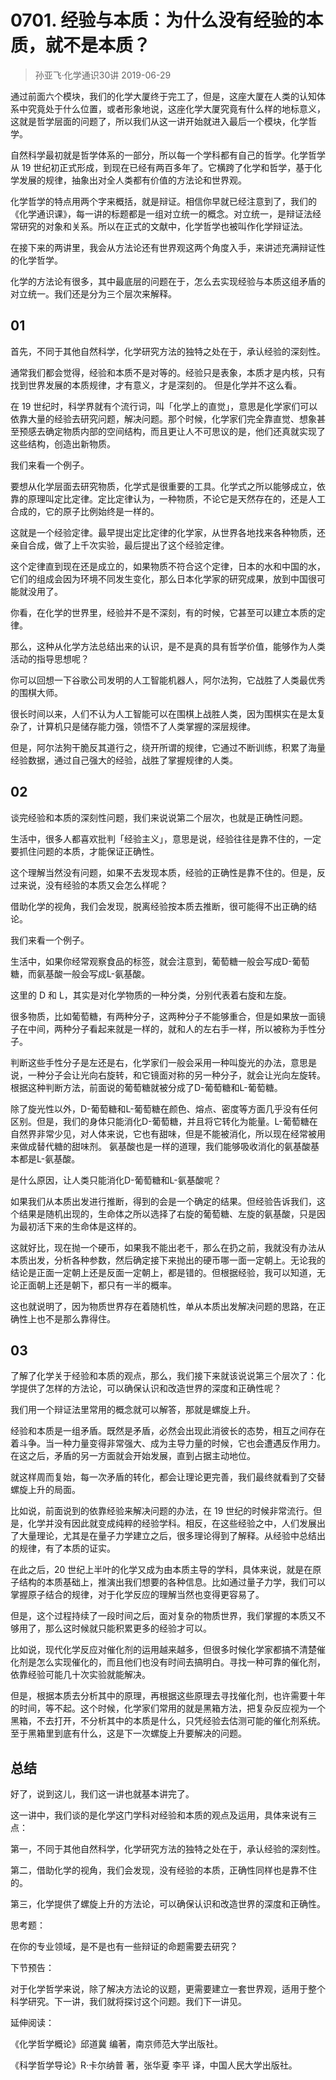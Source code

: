 # 0701. 经验与本质：为什么没有经验的本质，就不是本质？
> 孙亚飞·化学通识30讲
2019-06-29

通过前面六个模块，我们的化学大厦终于完工了，但是，这座大厦在人类的认知体系中究竟处于什么位置，或者形象地说，这座化学大厦究竟有什么样的地标意义，这就是哲学层面的问题了，所以我们从这一讲开始就进入最后一个模块，化学哲学。

自然科学最初就是哲学体系的一部分，所以每一个学科都有自己的哲学。化学哲学从 19 世纪初正式形成，到现在已经有两百多年了。它横跨了化学和哲学，基于化学发展的规律，抽象出对全人类都有价值的方法论和世界观。

化学哲学的特点用两个字来概括，就是辩证。相信你早就已经注意到了，我们的《化学通识课》，每一讲的标题都是一组对立统一的概念。对立统一，是辩证法经常研究的对象和关系。所以在正式的文献中，化学哲学也被叫作化学辩证法。

在接下来的两讲里，我会从方法论还有世界观这两个角度入手，来讲述充满辩证性的化学哲学。

化学的方法论有很多，其中最底层的问题在于，怎么去实现经验与本质这组矛盾的对立统一。我们还是分为三个层次来解释。

## 01

首先，不同于其他自然科学，化学研究方法的独特之处在于，承认经验的深刻性。

通常我们都会觉得，经验和本质不是对等的。经验只是表象，本质才是内核，只有找到世界发展的本质规律，才有意义，才是深刻的。
但是化学并不这么看。

在 19 世纪时，科学界就有个流行词，叫「化学上的直觉」，意思是化学家们可以依靠大量的经验去研究问题，解决问题。那个时候，化学家们完全靠直觉、想象甚至预感去确定物质内部的空间结构，而且更让人不可思议的是，他们还真就实现了这些结构，创造出新物质。

我们来看一个例子。

要想从化学层面去研究物质，化学式是很重要的工具。化学式之所以能够成立，依靠的原理叫定比定律。定比定律认为，一种物质，不论它是天然存在的，还是人工合成的，它的原子比例始终是一样的。

这就是一个经验定律。最早提出定比定律的化学家，从世界各地找来各种物质，还亲自合成，做了上千次实验，最后提出了这个经验定律。

这个定律直到现在还是成立的，如果物质不符合这个定律，日本的水和中国的水，它们的组成会因为环境不同发生变化，那么日本化学家的研究成果，放到中国很可能就没用了。

你看，在化学的世界里，经验并不是不深刻，有的时候，它甚至可以建立本质的定律。

那么，这种从化学方法总结出来的认识，是不是真的具有哲学价值，能够作为人类活动的指导思想呢？

你可以回想一下谷歌公司发明的人工智能机器人，阿尔法狗，它战胜了人类最优秀的围棋大师。

很长时间以来，人们不认为人工智能可以在围棋上战胜人类，因为围棋实在是太复杂了，计算机只是储存能力强，领悟不了人类掌握的深层规律。

但是，阿尔法狗干脆反其道行之，绕开所谓的规律，它通过不断训练，积累了海量经验数据，通过自己强大的经验，战胜了掌握规律的人类。

## 02

谈完经验和本质的深刻性问题，我们来说说第二个层次，也就是正确性问题。

生活中，很多人都喜欢批判「经验主义」，意思是说，经验往往是靠不住的，一定要抓住问题的本质，才能保证正确性。

这个理解当然没有问题，如果不去发现本质，经验的正确性是靠不住的。但是，反过来说，没有经验的本质又会怎么样呢？

借助化学的视角，我们会发现，脱离经验按本质去推断，很可能得不出正确的结论。

我们来看一个例子。

生活中，如果你经常观察食品的标签，就会注意到，葡萄糖一般会写成D-葡萄糖，而氨基酸一般会写成L-氨基酸。

这里的 D 和 L，其实是对化学物质的一种分类，分别代表着右旋和左旋。

很多物质，比如葡萄糖，有两种分子，这两种分子不能够重合，但是如果放一面镜子在中间，两种分子看起来就是一样的，就和人的左右手一样，所以被称为手性分子。

判断这些手性分子是左还是右，化学家们一般会采用一种叫旋光的办法，意思是说，一种分子会让光向右旋转，和它镜面对称的另一种分子，就会让光向左旋转。根据这种判断方法，前面说的葡萄糖就被分成了D-葡萄糖和L-葡萄糖。

除了旋光性以外，D-葡萄糖和L-葡萄糖在颜色、熔点、密度等方面几乎没有任何区别。但是，我们的身体只能消化D-葡萄糖，并且将它转化为能量。L-葡萄糖在自然界非常少见，对人体来说，它也有甜味，但是不能被消化，所以现在经常被用来做成替代糖的甜味剂。
氨基酸也是一样的道理，我们能够吸收消化的氨基酸基本都是L-氨基酸。

是什么原因，让人类只能消化D-葡萄糖和L-氨基酸呢？

如果我们从本质出发进行推断，得到的会是一个确定的结果。但经验告诉我们，这个结果是随机出现的，生命体之所以选择了右旋的葡萄糖、左旋的氨基酸，只是因为最初活下来的生命体是这样的。

这就好比，现在抛一个硬币，如果我不能出老千，那么在扔之前，我就没有办法从本质出发，分析各种参数，然后确定接下来抛出的硬币哪一面一定朝上。无论我的结论是正面一定朝上还是反面一定朝上，都是错的。但根据经验，我可以知道，无论正面朝上还是朝下，都只有一半的概率。

这也就说明了，因为物质世界存在着随机性，单从本质出发解决问题的思路，在正确性上也不是那么靠得住。

## 03

了解了化学关于经验和本质的观点，那么，我们接下来就该说说第三个层次了：化学提供了怎样的方法论，可以确保认识和改造世界的深度和正确性呢？

我们用一个辩证法里常用的概念就可以解答，那就是螺旋上升。

经验和本质是一组矛盾。既然是矛盾，必然会出现此消彼长的态势，相互之间存在着斗争。当一种力量变得非常强大、成为主导力量的时候，它也会遭遇反作用力。在这之后，矛盾的另一方面就会开始发展，直到占据主动地位。

就这样周而复始，每一次矛盾的转化，都会让理论更完善，我们最终就看到了交替螺旋上升的局面。

比如说，前面说到的依靠经验来解决问题的办法，在 19 世纪的时候非常流行。但是，化学并没有因此就变成纯粹的经验学科。相反，在这些经验之中，人们发展出了大量理论，尤其是在量子力学建立之后，很多理论得到了解释。从经验中总结出的规律，有了本质的证实。

在此之后，20 世纪上半叶的化学又成为由本质主导的学科，具体来说，就是在原子结构的本质基础上，推演出我们想要的各种信息。比如通过量子力学，我们可以掌握原子结合的规律，对于化学反应的理解当然也变得更容易了。

但是，这个过程持续了一段时间之后，面对复杂的物质世界，我们掌握的本质又不够用了，那么这时候就只能积累更多的经验才可以。

比如说，现代化学反应对催化剂的运用越来越多，但很多时候化学家都搞不清楚催化剂是怎么实现催化的，而且他们也没有时间去搞明白。寻找一种可靠的催化剂，依靠经验可能几十次实验就能解决。

但是，根据本质去分析其中的原理，再根据这些原理去寻找催化剂，也许需要十年的时间，等不起。这个时候，化学家们常用的就是黑箱方法，把复杂反应视为一个黑箱，不去打开，不分析其中的本质是什么，只凭经验去估测可能的催化剂系统。至于黑箱里到底有什么，这是下一次螺旋上升要解决的问题。

## 总结

好了，说到这儿，我们这一讲也就基本讲完了。

这一讲中，我们谈的是化学这门学科对经验和本质的观点及运用，具体来说有三点：

第一，不同于其他自然科学，化学研究方法的独特之处在于，承认经验的深刻性。

第二，借助化学的视角，我们会发现，没有经验的本质，正确性同样也是靠不住的。

第三，化学提供了螺旋上升的方法论，可以确保认识和改造世界的深度和正确性。

思考题：

在你的专业领域，是不是也有一些辩证的命题需要去研究？

下节预告：

对于化学哲学来说，除了解决方法论的议题，更需要建立一套世界观，适用于整个科学研究。下一讲，我们就将探讨这个问题。我们下一讲见。

延伸阅读：

《化学哲学概论》邱道冀 编著，南京师范大学出版社。

《科学哲学导论》R·卡尔纳普 著，张华夏 李平 译，中国人民大学出版社。